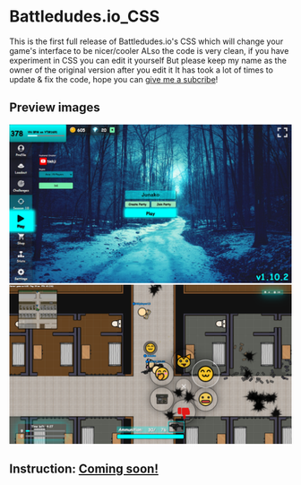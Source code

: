 # Battledudes.io_CSS
This is the first full release of Battledudes.io's CSS which will change your game's interface to be nicer/cooler
ALso the code is very clean, if you have experiment in CSS you can edit it yourself
But please keep my name as the owner of the original version after you edit it
It has took a lot of times to update & fix the code, hope you can [give me a subcribe](https://www.youtube.com/@_junako?sub_confirmation=1)!
## Preview images
![in-game1](https://raw.githubusercontent.com/iBLiSSIN/Battledudes.io_CSS/main/Screenshot%20(2203).png)
![in-game2](https://raw.githubusercontent.com/iBLiSSIN/Battledudes.io_CSS/main/Screenshot%20(2205).png)
## Instruction: [Coming soon!]()
